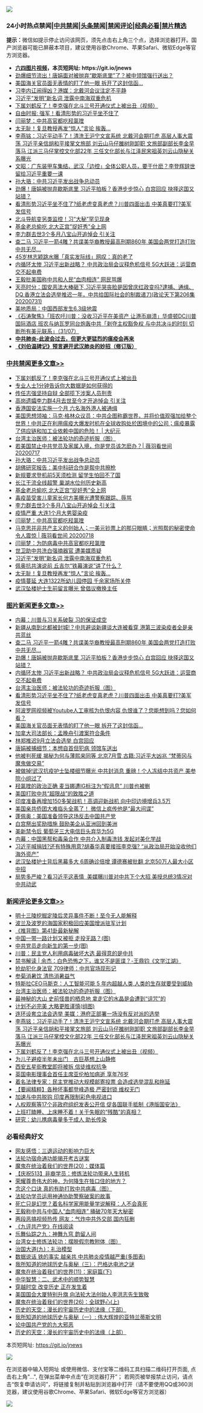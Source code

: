 ![](https://raw.githubusercontent.com/fqnews/bnews/master/64photo/fqnews-qr.jpg)

<div id="tt">
<h3>24小时热点禁闻|<a href="#%E4%B8%AD%E5%85%B1%E7%A6%81%E9%97%BB%E6%9B%B4%E5%A4%9A%E6%96%87%E7%AB%A0">中共禁闻</a>|<a href="#%E5%9B%BE%E7%89%87%E6%96%B0%E9%97%BB%E6%9B%B4%E5%A4%9A%E6%96%87%E7%AB%A0">头条禁闻</a>|<a href="#%E6%96%B0%E9%97%BB%E8%AF%84%E8%AE%BA%E6%9B%B4%E5%A4%9A%E6%96%87%E7%AB%A0">禁闻评论|<a href="#%E5%BF%85%E7%9C%8B%E7%BB%8F%E5%85%B8%E5%A5%BD%E6%96%87">经典必看|<a href="/video.md#%E7%A6%81%E7%89%87%E7%B2%BE%E9%80%89">禁片精选</a></h3>
<div><b>提示：</b>微信如提示停止访问该网页，须先点击右上角三个点，选择浏览器打开。国产浏览器可能已屏蔽本项目，建议使用谷歌Chrome、苹果Safari、微软Edge等官方浏览器。</div>
<ul>
<li><b><a href="http://d1.bdrive.tk/64.mp4" target="_blank">六四图片视频</a>，本页短网址: https://git.io/jnews</b></li>
<li><a href="/cbnews/20200801/1372962.md">劲爆细节流出！唐娟面对被抛弃“歇斯底里”了？被中领馆强行送出？</a></li>
<li><a href="/topimagenews/20200801/1373080.md">美国海关官员面无表情的盯了他一眼 拆开了这封信函…</a></li>
<li><a href="/cbnews/20200801/1373013.md">习李内讧闹得凶？港媒：北戴河会议注定不平静</a></li>
<li><a href="/cbnews/20200801/1373085.md">习近平“发明”新名词 泄露中南海双重危机</a></li>
<li><a href="/comments/20200801/1373182.md">下属刘鹤反了！李克强在北斗三号开通仪式上被出丑（视频）</a></li>
<li><a href="/baitai/20200801/1373020.md">自由时报: 强军！看清形势的习近平坐不住了</a></li>
<li><a href="/cbnews/20200801/1373145.md">闫丽梦：中共高官都吃羟氯喹</a></li>
<li><a href="/cbnews/20200801/1373083.md">太无耻！复旦教授再发“惊人”言论 挨轰...</a></li>
<li><a href="/comments/20200801/1373183.md">李燕铭：习近平动手了！清洗王沪宁文宣系统 北戴河会期打虎 高层人事大震荡 习近平亲信胡和平接掌文旅部 刘云山马仔雒树刚卸职 文旅部副部长李金早落马 江派三马仔掌控文化部22年 三任文化部长与江泽民宋祖英刘云山隐秘关系曝光</a></li>
<li><a href="/cbnews/20200801/1372952.md">文昭：广东装甲车集结、武汉「边控」全体公职人员，要干什麽？李登辉辞世留给习近平重要一课</a></li>
<li><a href="/cbnews/20200801/1373204.md">孙大骆：中共习近平发出战争总动员</a></li>
<li><a href="/topimagenews/20200801/1373253.md">劲爆！唐娟被抛弃歇斯底里 习近平拍板？香港步步惊心 白宫回应 抉择这国又站错？</a></li>
<li><a href="/topimagenews/20200801/1373231.md">看清形势习近平坐不住了?纸老虎变真老虎？川普四面出击 中美真要打?美军发信号</a></li>
<li><a href="/cbnews/20200801/1373034.md">北斗导航变另类监控！习“大秘”罕见现身</a></li>
<li><a href="/cbnews/20200801/1373186.md">基金老总偷吃 北大正宫"捉奸秀"全上网</a></li>
<li><a href="/cbnews/20200801/1373147.md">李力群去世3个多月八宝山开追悼会 引关注</a></li>
<li><a href="/topimagenews/20200801/1373273.md">查二马 习近平一箭4雕？共谍美华裔教授最高刑期860年 美国会两党打造打败中共无尽…</a></li>
<li><a href="/yule/20200801/1372931.md">45岁林志颖跳水曝「真实发际线」网叹：真的老了</a></li>
<li><a href="/topimagenews/20200801/1373239.md">内循环太惨 习近平出新战略？ 中共政治局会议释危机信号 5G大跃进：运营商交不起电费</a></li>
<li><a href="/cbnews/20200801/1373076.md">王毅批美国称中共和人民“血肉相连” 网民骂爆</a></li>
<li><a href="/cbnews/20200801/1372996.md">天亮时分：国安恶法大棒砸下,习近平哭丧脸是因曾庆红政变吗?逮捕、通缉、DQ,香港立法会选举推迟一年，中共给国际社会的制裁递刀(政论天下第206集 20200731)</a></li>
<li><a href="/headline/20200801/1373092.md">美地质局：中国西部发生6.3级地震</a></li>
<li><a href="/bannedvideo/20200801/1372950.md">《石涛聚焦》「班农吁川普：没收习近平在美资产 让港币崩溃」华盛顿DC川普国际酒店 班农与纳瓦罗同台炮轰中共「剥夺主权豁免权 与中共决斗的时刻 切断所有美元联系」（31/07）</a></li>
<li><b><a href="/comments/20200211/1275071.md" target="_blank">中共肺炎-此波会过去，但更大更猛烈的瘟疫会再来</a></b></li>
<li><b><a href="/comments/20200207/1272816.md" target="_blank">《刘伯温碑记》预言避开武汉肺炎的妙招（修订版）</a></b></li>
</ul>
</div>

<div class="catlist">
<h3><a href="/cbnews/" target="_blank">中共禁闻</a><span><a href="/cbnews/" target="_blank" rel="nofollow">更多文章>></a></span></h3>
<ul>
<li><a href="/cbnews/20200802/1373330.md" target="_blank">下属刘鹤反了！李克强在北斗三号开通仪式上被出丑</a></li>
<li><a href="/cbnews/20200802/1373329.md" target="_blank">专业人士1分钟告诉你大数据是如何获得的</a></li>
<li><a href="/cbnews/20200802/1373307.md" target="_blank">传任志强坚持自辩 全部揽下涉案人员刑责</a></li>
<li><a href="/cbnews/20200802/1373302.md" target="_blank">高岗遗孀李力群4月去世至今才开追悼会 引关注</a></li>
<li><a href="/cbnews/20200801/1373262.md" target="_blank">香港国安法实施一个月 六名海外港人被通缉</a></li>
<li><a href="/cbnews/20200801/1373248.md" target="_blank">美国思想领袖：马克‧格林众议员：中共企图称霸世界，并将价值观强加给整个世界！中共正在利用瘟疫大爆发时机在全球收购处於困境中的公司；瘟疫暴露了供应链和加工业依赖中国的危险！ |  大纪元</a></li>
<li><a href="/comments/20200801/1373219.md" target="_blank">台湾主治医师：被法轮功的奇迹折服（图）</a></li>
<li><a href="/cbnews/20200801/1373106.md" target="_blank">若美国禁止中共党员及家属入境，你是党员该怎麽办？| 薇羽看世间 20200717</a></li>
<li><a href="/cbnews/20200801/1373204.md" target="_blank">孙大骆：中共习近平发出战争总动员</a></li>
<li><a href="/cbnews/20200801/1373189.md" target="_blank">胡佛研究报告：美中科研合作是帮中共擦枪</a></li>
<li><a href="/cbnews/20200801/1373188.md" target="_blank">新规要求登机前5天须检测 留学生怕回不了国</a></li>
<li><a href="/cbnews/20200801/1373187.md" target="_blank">长江干流全线超警 巢湖水位创历史新高</a></li>
<li><a href="/cbnews/20200801/1373186.md" target="_blank">基金老总偷吃 北大正宫&#8221;捉奸秀&#8221;全上网</a></li>
<li><a href="/cbnews/20200801/1373185.md" target="_blank">毒疫苗受害儿童家长何方美曝光遭警察跟踪、辱骂</a></li>
<li><a href="/cbnews/20200801/1373147.md" target="_blank">李力群去世3个多月八宝山开追悼会 引关注</a></li>
<li><a href="/cbnews/20200801/1373146.md" target="_blank">疫情严重 大连1个月大男婴染疫</a></li>
<li><a href="/cbnews/20200801/1373145.md" target="_blank">闫丽梦：中共高官都吃羟氯喹</a></li>
<li><a href="/cbnews/20200801/1373107.md" target="_blank">马克思并非共产主义的创始人；一美元钞票上的那只眼睛；光照帮的秘密使命令人震惊 | 薇羽看世间 20200718</a></li>
<li><a href="/cbnews/20200801/1373141.md" target="_blank">闫丽梦：为防病毒中共高官都吃羟氯喹</a></li>
<li><a href="/cbnews/20200801/1373097.md" target="_blank">世卫助中共洗白强摘器官 遭美媒质疑</a></li>
<li><a href="/cbnews/20200801/1373085.md" target="_blank">习近平“发明”新名词 泄露中南海双重危机</a></li>
<li><a href="/cbnews/20200801/1373084.md" target="_blank">佩奥抗共演说前 丘吉尔“铁幕演说”讲了什么？</a></li>
<li><a href="/cbnews/20200801/1373083.md" target="_blank">太无耻！复旦教授再发“惊人”言论 挨轰&#8230;</a></li>
<li><a href="/cbnews/20200801/1373082.md" target="_blank">疫情蔓延 大连1322所幼儿园停园 千余家场所关停</a></li>
<li><a href="/cbnews/20200801/1373081.md" target="_blank">武汉坠楼护士生前留言曝光 曾倡议撤换主任</a></li>

</ul>
</div>
<div class="catlist">
<h3><a href="/topimagenews/" target="_blank">图片新闻</a><span><a href="/topimagenews/" target="_blank" rel="nofollow">更多文章>></a></span></h3>
<ul>
<li><a href="/topimagenews/20200802/1373318.md" target="_blank">内幕：川普与习关系破裂 习的保证成空</a></li>
<li><a href="/topimagenews/20200802/1373288.md" target="_blank">新疆从南到北都被封城!？中共避谈新疆谈大连被看穿 港第三波染疫者全是亲共蓝丝</a></li>
<li><a href="/topimagenews/20200801/1373273.md" target="_blank">查二马 习近平一箭4雕？共谍美华裔教授最高刑期860年 美国会两党打造打败中共无尽…</a></li>
<li><a href="/topimagenews/20200801/1373253.md" target="_blank">劲爆！唐娟被抛弃歇斯底里 习近平拍板？香港步步惊心 白宫回应 抉择这国又站错？</a></li>
<li><a href="/topimagenews/20200801/1373239.md" target="_blank">内循环太惨 习近平出新战略？ 中共政治局会议释危机信号 5G大跃进：运营商交不起电费</a></li>
<li><a href="/comments/20200801/1373219.md" target="_blank">台湾主治医师：被法轮功的奇迹折服（图）</a></li>
<li><a href="/topimagenews/20200801/1373231.md" target="_blank">看清形势习近平坐不住了?纸老虎变真老虎？川普四面出击 中美真要打?美军发信号</a></li>
<li><a href="/topimagenews/20200801/1373184.md" target="_blank">阿波罗网视频被Youtube人工审核为仇恨内容 仇恨谁了？您能想到吗？您如何看？</a></li>
<li><a href="/topimagenews/20200801/1373080.md" target="_blank">美国海关官员面无表情的盯了他一眼 拆开了这封信函…</a></li>
<li><a href="/topimagenews/20200801/1373079.md" target="_blank">加拿大司法部长：孟晚舟引渡案符合条件</a></li>
<li><a href="/topimagenews/20200801/1373078.md" target="_blank">林郑推迟9月立法会选举 白宫回应</a></li>
<li><a href="/topimagenews/20200801/1372858.md" target="_blank">唐娟被捕细节：本想自首但犯病 领馆车送出</a></li>
<li><a href="/topimagenews/20200731/1372796.md" target="_blank">他被判死缓 揭秘为何与薄熙来同等 北京7月雪 古籍:习近平大凶兆 “梵蒂冈与魔鬼做交易”</a></li>
<li><a href="/topimagenews/20200731/1372770.md" target="_blank">被做掉!武汉抗疫护士坠楼细节曝光 中共封消息 重磅！个人冻结中共资产 美参院小组过了</a></li>
<li><a href="/topimagenews/20200731/1372635.md" target="_blank">羟氯喹的政治正确 麦当娜遭IG标注为“假讯息” 川普也被删</a></li>
<li><a href="/comments/20200731/1372471.md" target="_blank">美国打败中共“超限战”的致胜之道</a></li>
<li><a href="/topimagenews/20200731/1372515.md" target="_blank">印度准备再增加150多架战机！高调迎新战机 向中印边境增兵3.5万</a></li>
<li><a href="/topimagenews/20200731/1372454.md" target="_blank">美国亲共侨团大难临头全蔫了！ 微信上疯传他是“最大间谍”</a></li>
<li><a href="/topimagenews/20200731/1372446.md" target="_blank">蓬佩奥：美国准备领导这场反击中国共产党</a></li>
<li><a href="/topimagenews/20200731/1372338.md" target="_blank">白宫祭出奖励措施 鼓励美企从亚洲回到美洲</a></li>
<li><a href="/topimagenews/20200731/1372337.md" target="_blank">美新禁令后 葡萄牙三大电信巨头弃华为5G</a></li>
<li><a href="/topimagenews/20200731/1372321.md" target="_blank">内幕：中国黑帮和毒枭合作 中共介入制毒洗钱 发起对美化学战</a></li>
<li><a href="/topimagenews/20200730/1372270.md" target="_blank">习近平喊捐钱?还有特殊用意?胡春华真要接班李克强? &#8220;从政治局开始没收他们海外资产&#8221;</a></li>
<li><a href="/topimagenews/20200730/1372227.md" target="_blank">武汉坠楼护士背后黑幕多大 6周确诊倍增 谭德赛被批翻 北京50万人最大小区中招</a></li>
<li><a href="/topimagenews/20200730/1372156.md" target="_blank">局势多严峻？看习近平这表情  美媒曝川普对中共下个大招 美授总统3情况对中共动武</a></li>

</ul>
</div>
<div class="catlist">
<h3><a href="/comments/" target="_blank">新闻评论</a><span><a href="/comments/" target="_blank" rel="nofollow">更多文章>></a></span></h3>
<ul>
<li><a href="/comments/20200802/1373328.md" target="_blank">明十三陵挖掘定陵后灵异事件不断！至今无人能解释</a></li>
<li><a href="/comments/20200802/1373327.md" target="_blank">波兰及波罗的海国家积极回应美国增派驻军计划</a></li>
<li><a href="/comments/20200802/1373323.md" target="_blank">《推背图》第41卦最新秘解</a></li>
<li><a href="/comments/20200802/1373320.md" target="_blank">中国一带一路计划又被拒 走投无路？(图)</a></li>
<li><a href="/comments/20200802/1373317.md" target="_blank">中共党员走向新生的第一步(图)</a></li>
<li><a href="/comments/20200802/1373301.md" target="_blank">川普：民主党人利用病毒破坏大选 最得意的是中共</a></li>
<li><a href="/comments/20200802/1373293.md" target="_blank">禁书解读 | 余杰：白色恐怖之下，谁又不是匪谍？-王鼎钧《文学江湖》</a></li>
<li><a href="/comments/20200801/1373260.md" target="_blank">抢劫犯化身法官 709律师：中共官场现形记</a></li>
<li><a href="/comments/20200801/1373259.md" target="_blank">参菊消暑饮 清热消暑益气</a></li>
<li><a href="/comments/20200801/1373240.md" target="_blank">特斯拉CEO马斯克：人工智能可能 5 年内超越人类,人类的生存就要受到威胁</a></li>
<li><a href="/comments/20200801/1373219.md" target="_blank">台湾主治医师：被法轮功的奇迹折服（图）</a></li>
<li><a href="/comments/20200801/1373232.md" target="_blank">最神秘的大山 史前怪兽的栖息地 拿走它的水晶是会遭到“诅咒”的</a></li>
<li><a href="/comments/20200801/1373209.md" target="_blank">计划不必完美 大略更胜谨慎(组图)</a></li>
<li><a href="/comments/20200801/1373206.md" target="_blank">连环设套立法会选举 美媒：港府正部署一场没有反对派的选举</a></li>
<li><a href="/comments/20200801/1373183.md" target="_blank">李燕铭：习近平动手了！清洗王沪宁文宣系统 北戴河会期打虎 高层人事大震荡 习近平亲信胡和平接掌文旅部 刘云山马仔雒树刚卸职 文旅部副部长李金早落马 江派三马仔掌控文化部22年 三任文化部长与江泽民宋祖英刘云山隐秘关系曝光</a></li>
<li><a href="/comments/20200801/1373182.md" target="_blank">下属刘鹤反了！李克强在北斗三号开通仪式上被出丑（视频）</a></li>
<li><a href="/comments/20200801/1373180.md" target="_blank">为儿子避疫半年未出门　古巨基想上山静修</a></li>
<li><a href="/comments/20200801/1373168.md" target="_blank">西安五星街教堂即将被拆 信徒维权抗争</a></li>
<li><a href="/comments/20200801/1373158.md" target="_blank">英国电影理事会首任主席亚伦柏加病逝  享年76岁</a></li>
<li><a href="/comments/20200801/1373156.md" target="_blank">着名法律专家：民主党推动大规模邮寄投票 会造成选举混乱和拖延</a></li>
<li><a href="/comments/20200801/1373151.md" target="_blank">【要闻精粹】各种坏事都登峰造极 严密封锁 维权无门</a></li>
<li><a href="/comments/20200801/1373143.md" target="_blank">加速与中共脱钩 印度再限制彩色电视进口</a></li>
<li><a href="/comments/20200801/1373137.md" target="_blank">人权观察等17个非政府组织发表公开信 促各国联手抵制《港版国安法》</a></li>
<li><a href="/comments/20200801/1373136.md" target="_blank">上班打瞌睡、上床睡不着！关于失眠的“残酷”的真相？</a></li>
<li><a href="/comments/20200801/1373135.md" target="_blank">研究：幼儿携病毒量多于成人 助长传染</a></li>

</ul>
</div>

<div class="catlist">
<h3>必看经典好文</h3>
<ul>
<li><a href="/cbnews/20200126/1265515.md" target="_blank">网友感悟：三退运动的影响力巨大</a></li>
<li><a href="/tculture/20121025/73079.md" target="_blank">法轮功宿命通功能揭开考古谜案</a></li>
<li><a href="/comments/20180725/976787.md" target="_blank">魔鬼在统治着我们的世界(20)：媒体篇</a></li>
<li><a href="/cbnews/20200518/1330564.md" target="_blank">【庆祝513】非裔学员：修炼法轮功带来人生转机</a></li>
<li><a href="/comments/20200618/1346830.md" target="_blank">荣耀尊贵伟大的神，为何降生在牲口住的地方？</a></li>
<li><a href="/comments/20200707/1357090.md" target="_blank">念这个口诀 真的有助打败中共病毒（图）</a></li>
<li><a href="/cbnews/20170626/780479.md" target="_blank">法轮功学员运用神通协助警察破案的故事</a></li>
<li><a href="/comments/20200704/1355375.md" target="_blank">死亡只是幻觉？着名科学家用能量学说解释：人不会真死</a></li>
<li><a href="/cbnews/20200730/1371580.md" target="_blank">王毅称中共与中国人“血肉相连” 捅破70年天大秘密</a></li>
<li><a href="/cbnews/20200703/1355059.md" target="_blank">两段恶搞视频热传 网友：气炸中共外交部 国内狂删</a></li>
<li><a href="/bookonline/20131116/201057.md" target="_blank">《九评共产党》在线阅读</a></li>
<li><a href="/tculture/20170718/793528.md" target="_blank">乐舞仙踪之九：神舞九穹 韵留人间</a></li>
<li><a href="/cbnews/20200610/1342772.md" target="_blank">台湾女士修炼法轮功：摆脱假宗教附体（图）</a></li>
<li><a href="/cbnews/20180315/914943.md" target="_blank">治国大道(九)：礼治模型</a></li>
<li><a href="/comments/20200620/1347687.md" target="_blank">数据说话 铁的事实 越亲共 中共肺炎疫情越严重(多图表)</a></li>
<li><a href="/tculture/xiulian/20170726/797589.md" target="_blank">我所知道的地球历史与奥秘（三）：巴格达电池之谜</a></li>
<li><a href="/topimagenews/20180530/950691.md" target="_blank">魔鬼在统治着我们的世界(11)：家庭篇(下)</a></li>
<li><a href="/comments/20200605/783249.md" target="_blank">中华智慧：二、武术中的顺势智慧</a></li>
<li><a href="/comments/20200626/1259925.md" target="_blank">穿越时空 改变历史 正在发生着</a></li>
<li><a href="/comments/20200516/1329276.md" target="_blank">美国国会大厦特别升旗 向法轮大法创始人李洪志先生致敬</a></li>
<li><a href="/comments/20181210/1044798.md" target="_blank">魔鬼在统治着我们的世界(26)：全球野心(上)</a></li>
<li><a href="/tculture/20121025/73066.md" target="_blank">历史的天空：漫长的宇宙历史中的法缘（下部）</a></li>
<li><a href="/tculture/xiulian/20170611/772817.md" target="_blank">我所知道的地球历史与奥秘（一）: 伟大辉煌的亚特兰蒂斯文明</a></li>
<li><a href="/comments/20200717/1361899.md" target="_blank">论中国共产党的九大邪恶</a></li>
<li><a href="/tculture/20121025/73065.md" target="_blank">历史的天空：漫长的宇宙历史中的法缘（上部）</a></li>

</ul>
</div>

本页短网址: https://git.io/jnews

![](https://raw.githubusercontent.com/fqnews/bnews/master/64photo/fqnews-qr.jpg)

在浏览器中输入短网址 或使用微信、支付宝等二维码工具扫描二维码打开页面, 点击右上角"...", 在弹出菜单中点击“在浏览器打开”； 若网页被举报禁止访问，请点击“恢复申请访问”，将链接复制并粘贴到浏览器中打开（请不要使用QQ或360浏览器，建议使用谷歌Chrome、苹果Safari、微软Edge等官方浏览器）

![](https://raw.githubusercontent.com/fqnews/bnews/master/64photo/wx.jpg)